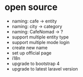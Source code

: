 # open source
- naming: cafe -> entity
- naming: city -> category
- naming: CafeNomad -> ?
- support multiple entity type
- support multiple mode login
- create new name
- set up official page
- i18n
- upgrade to bootstrap 4
- upgrade to latest laravel version

